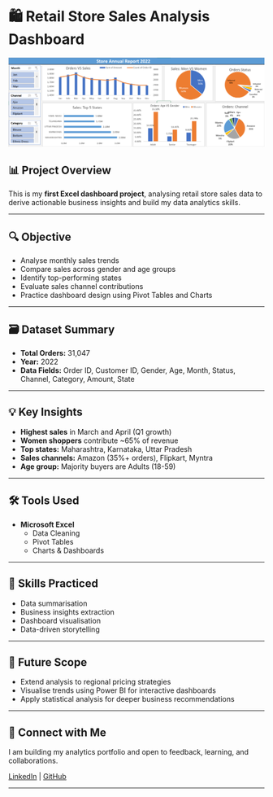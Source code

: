 # 🛍️ Retail Store Sales Analysis Dashboard

![Dashboard Screenshot](dashboard.png)

## 📊 **Project Overview**

This is my **first Excel dashboard project**, analysing retail store sales data to derive actionable business insights and build my data analytics skills.

---

## 🔍 **Objective**

- Analyse monthly sales trends  
- Compare sales across gender and age groups  
- Identify top-performing states  
- Evaluate sales channel contributions  
- Practice dashboard design using Pivot Tables and Charts

---

## 🗃️ **Dataset Summary**

- **Total Orders:** 31,047  
- **Year:** 2022  
- **Data Fields:** Order ID, Customer ID, Gender, Age, Month, Status, Channel, Category, Amount, State

---

## 💡 **Key Insights**

- **Highest sales** in March and April (Q1 growth)  
- **Women shoppers** contribute ~65% of revenue  
- **Top states:** Maharashtra, Karnataka, Uttar Pradesh  
- **Sales channels:** Amazon (35%+ orders), Flipkart, Myntra  
- **Age group:** Majority buyers are Adults (18-59)

---

## 🛠️ **Tools Used**

- **Microsoft Excel**
  - Data Cleaning
  - Pivot Tables
  - Charts & Dashboards

---

## 🚀 **Skills Practiced**

- Data summarisation  
- Business insights extraction  
- Dashboard visualisation  
- Data-driven storytelling

---

## 🔮 **Future Scope**

- Extend analysis to regional pricing strategies  
- Visualise trends using Power BI for interactive dashboards  
- Apply statistical analysis for deeper business recommendations

---

## 🤝 **Connect with Me**

I am building my analytics portfolio and open to feedback, learning, and collaborations.

[LinkedIn](https://www.linkedin.com/in/musharraf-bubere-46b34b2a6/) | [GitHub](https://github.com/Musharraf-Bubere)

---


